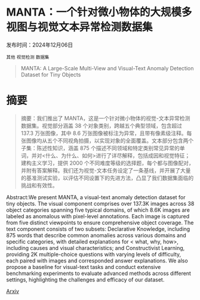 # MANTA：一个针对微小物体的大规模多视图与视觉文本异常检测数据集

发布时间：2024年12月06日

`其他` `视觉检测` `数据集`

> MANTA: A Large-Scale Multi-View and Visual-Text Anomaly Detection Dataset for Tiny Objects

# 摘要

> 摘要：我们推出了 MANTA，这是一个针对微小物体的视觉-文本异常检测数据集。视觉部分涵盖 38 个对象类别，跨越五个典型领域，包含超过 137.3 万张图像，其中 8.6 万张图像被标注为异常，且带有像素级注释。每张图像均从五个不同视角拍摄，以实现对象的全面覆盖。文本部分包含两个子集：陈述性知识，涵盖 875 个描述不同领域和特定类别常见异常的单词，并对<什么、为什么、如何>进行了详尽解释，包括成因和视觉特征；建构主义学习，提供 2000 个不同难度等级的选择题，每个都与图像配对，并附有答案解释。我们还为视觉-文本任务设定了一条基线，并开展了大量的基准测试实验，以评估不同设置下的先进方法，凸显了我们数据集面临的挑战和有效性。

> 
Abstract:We present MANTA, a visual-text anomaly detection dataset for tiny objects. The visual component comprises over 137.3K images across 38 object categories spanning five typical domains, of which 8.6K images are labeled as anomalous with pixel-level annotations. Each image is captured from five distinct viewpoints to ensure comprehensive object coverage. The text component consists of two subsets: Declarative Knowledge, including 875 words that describe common anomalies across various domains and specific categories, with detailed explanations for < what, why, how>, including causes and visual characteristics; and Constructivist Learning, providing 2K multiple-choice questions with varying levels of difficulty, each paired with images and corresponded answer explanations. We also propose a baseline for visual-text tasks and conduct extensive benchmarking experiments to evaluate advanced methods across different settings, highlighting the challenges and efficacy of our dataset.
    

[Arxiv](https://arxiv.org/pdf/2412.04867)